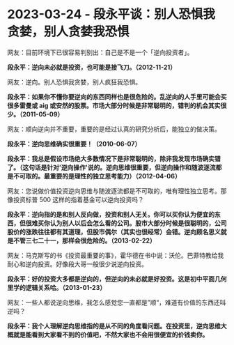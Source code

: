 # 2023-03-24 - 段永平谈：别人恐惧我贪婪，别人贪婪我恐惧

网友：目前环境下已很容易判别出：自己是不是一个「逆向投资者」。

**段永平：逆向未必就是投资，也可能是接飞刀。（2012-11-21）**

网友：逆向。别人恐惧我贪婪，别人疯狂我恐惧。

**段永平：如果你不懂你要逆向的东西同样也是很危险的。乱逆向的人手里可能会买很多雷曼或 aig 或安然的股票。市场大部分时候是非常聪明的，错判的机会其实很少。（2011-05-09）**

网友：顺向逆向并不重要，重要的是经过认真的研究分析后，能独立的做决策。

**段永平：逆向思维确实很重要！（2010-06-07）**

**段永平：我总是假设市场绝大多数情况下是非常聪明的，除非我发现市场确实错了。（这句话是针对'逆向操作'说的。逆向思维很重要，但逆向操作和随波逐流都是不可取的。最重要的是理性的独立思考能力）（2012-04-06）**

网友：您说做价值投资逆向思维与随波逐流都是不可取的，唯有理性独立思考。那像投资标普 500 这样的指着基金可以逆向投资吗？

**段永平：逆向指的是和别人反向做，投资和别人无关。你可以买你认为便宜的东西，但很难买你认为别人以后会怎么看的公司。股市大部分时候是很聪明的，公司股价的涨跌往往都有其道理，但股市偶尔（其实也很经常）会错。逆向顾名思义就是不管三七二十一，那样会很危险的。（2013-02-22）**

网友：马克斯写的书《投资最重要的事》，霍华德在书中说：沃伦。巴菲特教给我耐心和逆向投资。好像段大哥一般很少说逆向投资。

**段永平：好的投资大多都是逆向的，但逆向的未必就是好投资。这是初中平面几何里学的逻辑关系哈。（2013-01-23）**

网友：一些人都说逆向思维，我怎么感觉您一直都是”顺“，难道有价值的东西还叫逆吗？

**段永平：我个人理解逆向思维指的是从不同的角度看问题。在投资里，逆向思维大概就是能看到大家看不到的价值吧，不然大家也不会用很便宜的价钱卖你。**